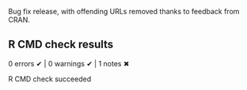 Bug fix release, with offending URLs removed thanks to feedback from CRAN.

## R CMD check results

0 errors ✔ \| 0 warnings ✔ \| 1 notes ✖

R CMD check succeeded
